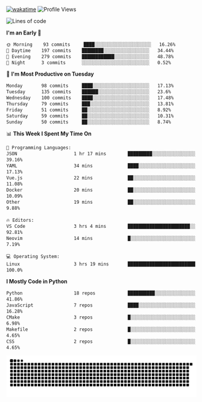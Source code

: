 [![wakatime](https://wakatime.com/badge/user/b920b284-3cde-4cd4-b72e-f7f22d050b16.svg)](https://wakatime.com/@b920b284-3cde-4cd4-b72e-f7f22d050b16)
![Profile Views](http://img.shields.io/badge/Profile%20Views-4586-blue)
<!--START_SECTION:waka-->
![Lines of code](https://img.shields.io/badge/From%20Hello%20World%20I%27ve%20Written--510%20Thousand%20lines%20of%20code-blue)

**I'm an Early 🐤** 

```text
🌞 Morning    93 commits     ████░░░░░░░░░░░░░░░░░░░░░   16.26% 
🌆 Daytime    197 commits    ████████░░░░░░░░░░░░░░░░░   34.44% 
🌃 Evening    279 commits    ████████████░░░░░░░░░░░░░   48.78% 
🌙 Night      3 commits      ░░░░░░░░░░░░░░░░░░░░░░░░░   0.52%

```
📅 **I'm Most Productive on Tuesday** 

```text
Monday       98 commits     ████░░░░░░░░░░░░░░░░░░░░░   17.13% 
Tuesday      135 commits    ██████░░░░░░░░░░░░░░░░░░░   23.6% 
Wednesday    100 commits    ████░░░░░░░░░░░░░░░░░░░░░   17.48% 
Thursday     79 commits     ███░░░░░░░░░░░░░░░░░░░░░░   13.81% 
Friday       51 commits     ██░░░░░░░░░░░░░░░░░░░░░░░   8.92% 
Saturday     59 commits     ██░░░░░░░░░░░░░░░░░░░░░░░   10.31% 
Sunday       50 commits     ██░░░░░░░░░░░░░░░░░░░░░░░   8.74%

```


📊 **This Week I Spent My Time On** 

```text
💬 Programming Languages: 
JSON                     1 hr 17 mins        █████████░░░░░░░░░░░░░░░░   39.16% 
YAML                     34 mins             ████░░░░░░░░░░░░░░░░░░░░░   17.13% 
Vue.js                   22 mins             ██░░░░░░░░░░░░░░░░░░░░░░░   11.08% 
Docker                   20 mins             ██░░░░░░░░░░░░░░░░░░░░░░░   10.09% 
Other                    19 mins             ██░░░░░░░░░░░░░░░░░░░░░░░   9.88%

🔥 Editors: 
VS Code                  3 hrs 4 mins        ███████████████████████░░   92.81% 
Neovim                   14 mins             █░░░░░░░░░░░░░░░░░░░░░░░░   7.19%

💻 Operating System: 
Linux                    3 hrs 19 mins       █████████████████████████   100.0%

```

**I Mostly Code in Python** 

```text
Python                   18 repos            ██████████░░░░░░░░░░░░░░░   41.86% 
JavaScript               7 repos             ████░░░░░░░░░░░░░░░░░░░░░   16.28% 
CMake                    3 repos             █░░░░░░░░░░░░░░░░░░░░░░░░   6.98% 
Makefile                 2 repos             █░░░░░░░░░░░░░░░░░░░░░░░░   4.65% 
CSS                      2 repos             █░░░░░░░░░░░░░░░░░░░░░░░░   4.65%

```



<!--END_SECTION:waka-->
![Snake animation](https://raw.githubusercontent.com/timmypidashev/timmypidashev/main/commits.svg)

